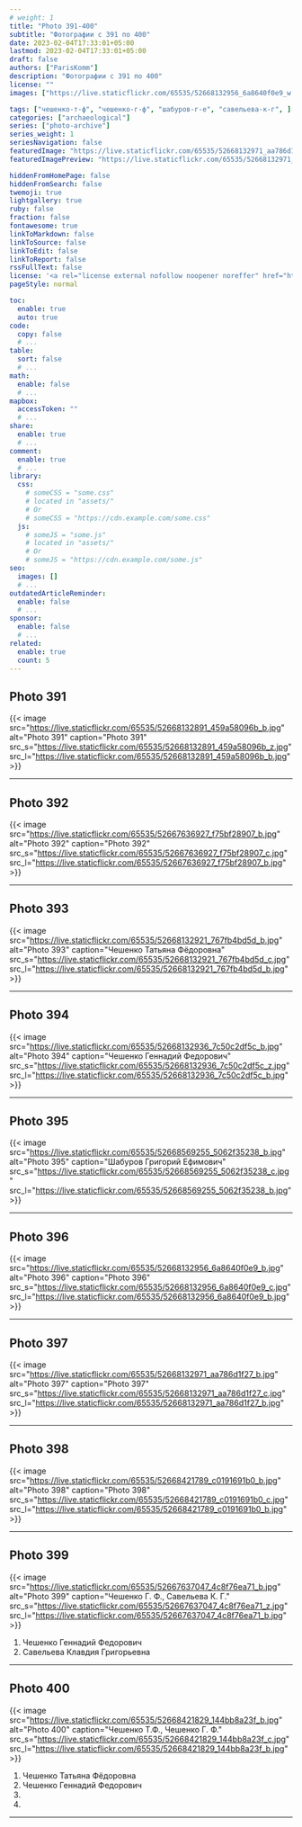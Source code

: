 ```yaml
---
# weight: 1
title: "Photo 391-400"
subtitle: "Фотографии с 391 по 400"
date: 2023-02-04T17:33:01+05:00
lastmod: 2023-02-04T17:33:01+05:00
draft: false
authors: ["ParisKomm"]
description: "Фотографии с 391 по 400"
license: ""
images: ["https://live.staticflickr.com/65535/52668132956_6a8640f0e9_w.jpg"] # изображения страниц для Open Graph и Twitter Cards.

tags: ["чешенко-т-ф", "чешенко-г-ф", "шабуров-г-е", "савельева-к-г", ]
categories: ["archaeological"]
series: ["photo-archive"]
series_weight: 1
seriesNavigation: false
featuredImage: "https://live.staticflickr.com/65535/52668132971_aa786d1f27_b.jpg" # главное изображение для содержимого.
featuredImagePreview: "https://live.staticflickr.com/65535/52668132971_aa786d1f27_b.jpg" # изображение для главной страницы.

hiddenFromHomePage: false
hiddenFromSearch: false
twemoji: true
lightgallery: true
ruby: false
fraction: false
fontawesome: true
linkToMarkdown: false
linkToSource: false
linkToEdit: false
linkToReport: false
rssFullText: false
license: '<a rel="license external nofollow noopener noreffer" href="https://creativecommons.org/licenses/by-nc-nd/4.0/" target="_blank">CC BY-NC-ND 4.0</a>'
pageStyle: normal

toc:
  enable: true
  auto: true
code:
  copy: false
  # ...
table:
  sort: false
  # ...
math:
  enable: false
  # ...
mapbox:
  accessToken: ""
  # ...
share:
  enable: true
  # ...
comment:
  enable: true
  # ...
library:
  css:
    # someCSS = "some.css"
    # located in "assets/"
    # Or
    # someCSS = "https://cdn.example.com/some.css"
  js:
    # someJS = "some.js"
    # located in "assets/"
    # Or
    # someJS = "https://cdn.example.com/some.js"
seo:
  images: []
  # ...
outdatedArticleReminder:
  enable: false
  # ...
sponsor:
  enable: false
  # ...
related:
  enable: true
  count: 5
---
```


<!--more-->

## Photo 391

{{< image src="https://live.staticflickr.com/65535/52668132891_459a58096b_b.jpg" alt="Photo 391" caption="Photo 391" src_s="https://live.staticflickr.com/65535/52668132891_459a58096b_z.jpg" src_l="https://live.staticflickr.com/65535/52668132891_459a58096b_b.jpg" >}}

***

## Photo 392

{{< image src="https://live.staticflickr.com/65535/52667636927_f75bf28907_b.jpg" alt="Photo 392" caption="Photo 392" src_s="https://live.staticflickr.com/65535/52667636927_f75bf28907_c.jpg" src_l="https://live.staticflickr.com/65535/52667636927_f75bf28907_b.jpg" >}}

***

## Photo 393

{{< image src="https://live.staticflickr.com/65535/52668132921_767fb4bd5d_b.jpg" alt="Photo 393" caption="Чешенко Татьяна Фёдоровна" src_s="https://live.staticflickr.com/65535/52668132921_767fb4bd5d_c.jpg" src_l="https://live.staticflickr.com/65535/52668132921_767fb4bd5d_b.jpg" >}}

***

## Photo 394

{{< image src="https://live.staticflickr.com/65535/52668132936_7c50c2df5c_b.jpg" alt="Photo 394" caption="Чешенко Геннадий Федорович" src_s="https://live.staticflickr.com/65535/52668132936_7c50c2df5c_z.jpg" src_l="https://live.staticflickr.com/65535/52668132936_7c50c2df5c_b.jpg" >}}

***

## Photo 395

{{< image src="https://live.staticflickr.com/65535/52668569255_5062f35238_b.jpg" alt="Photo 395" caption="Шабуров Григорий Ефимович" src_s="https://live.staticflickr.com/65535/52668569255_5062f35238_c.jpg" src_l="https://live.staticflickr.com/65535/52668569255_5062f35238_b.jpg" >}}

***

## Photo 396

{{< image src="https://live.staticflickr.com/65535/52668132956_6a8640f0e9_b.jpg" alt="Photo 396" caption="Photo 396" src_s="https://live.staticflickr.com/65535/52668132956_6a8640f0e9_c.jpg" src_l="https://live.staticflickr.com/65535/52668132956_6a8640f0e9_b.jpg" >}}

***

## Photo 397

{{< image src="https://live.staticflickr.com/65535/52668132971_aa786d1f27_b.jpg" alt="Photo 397" caption="Photo 397" src_s="https://live.staticflickr.com/65535/52668132971_aa786d1f27_c.jpg" src_l="https://live.staticflickr.com/65535/52668132971_aa786d1f27_b.jpg" >}}

***

## Photo 398

{{< image src="https://live.staticflickr.com/65535/52668421789_c0191691b0_b.jpg" alt="Photo 398" caption="Photo 398" src_s="https://live.staticflickr.com/65535/52668421789_c0191691b0_c.jpg" src_l="https://live.staticflickr.com/65535/52668421789_c0191691b0_b.jpg" >}}

***

## Photo 399

{{< image src="https://live.staticflickr.com/65535/52667637047_4c8f76ea71_b.jpg" alt="Photo 399" caption="Чешенко Г. Ф., Савельева К. Г." src_s="https://live.staticflickr.com/65535/52667637047_4c8f76ea71_z.jpg" src_l="https://live.staticflickr.com/65535/52667637047_4c8f76ea71_b.jpg" >}}

1. Чешенко Геннадий Федорович
2. Савельева Клавдия Григорьевна

***

## Photo 400

{{< image src="https://live.staticflickr.com/65535/52668421829_144bb8a23f_b.jpg" alt="Photo 400" caption="Чешенко Т.Ф., Чешенко Г. Ф." src_s="https://live.staticflickr.com/65535/52668421829_144bb8a23f_c.jpg" src_l="https://live.staticflickr.com/65535/52668421829_144bb8a23f_b.jpg" >}}

1. Чешенко Татьяна Фёдоровна
2. Чешенко Геннадий Федорович
3.
4.

***
